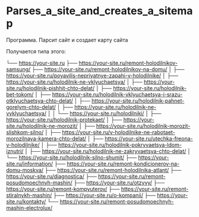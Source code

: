 # Parses_a_site_and_creates_a_sitemap
Программа. Парсит сайт и создает карту сайта

Получается типа этого:

└── https://your-site.ru
    ├── https://your-site.ru/remont-holodilnikov-samsung/
    ├── https://your-site.ru/remont-holodilnikov-na-domu/
    │   ├── https://your-site.ru/poyavilis-nepriyatnye-zapahi-v-holodilnike/
    │   ├── https://your-site.ru/holodilnik-ne-vklyuchaetsya/
    │   ├── https://your-site.ru/holodilnik-pishhit-chto-delat/
    │   ├── https://your-site.ru/holodilnik-bet-tokom/
    │   ├── https://your-site.ru/holodilnik-vklyuchaetsya-i-srazu-otklyuchaetsya-chto-delat/
    │   ├── https://your-site.ru/holodilnik-pahnet-gorelym-chto-delat/
    │   ├── https://your-site.ru/holodilnik-ne-vyklyuchaetsya/
    │   │   └── https://your-site.ru/holodilniki/
    │   ├── https://your-site.ru/holodilnik-protekaet/
    │   ├── https://your-site.ru/holodilnik-ne-morozit/
    │   ├── https://your-site.ru/holodilnik-morozit-slishkom-silno/
    │   ├── https://your-site.ru/v-holodilnike-ne-rabotaet-morozilnaya-kamera-chto-delat/
    │   ├── https://your-site.ru/utechka-freona-v-holodilnike/
    │   ├── https://your-site.ru/holodilnik-pokryvaetsya-ldom-iznutri/
    │   ├── https://your-site.ru/holodilnik-ne-zakryvaetsya-chto-delat/
    │   └── https://your-site.ru/holodilnik-silno-shumit/
    ├── https://your-site.ru/information/
    ├── https://your-site.ru/remont-kondicionerov-na-domu-moskva/
    ├── https://your-site.ru/remont-holodilnika-atlant/
    ├── https://your-site.ru/diagnostica/
    ├── https://your-site.ru/remont-posudomoechnyh-mashin/
    ├── https://your-site.ru/otzyvy/
    ├── https://your-site.ru/remont-kompyuterov/
    ├── https://your-site.ru/remont-stiralnykh-mashin/
    ├── https://your-site.ru/o-kompanii/
    ├── https://your-site.ru/kontakty/
    └── https://your-site.ru/remont-posudomoechnyh-mashin-electrolux/

